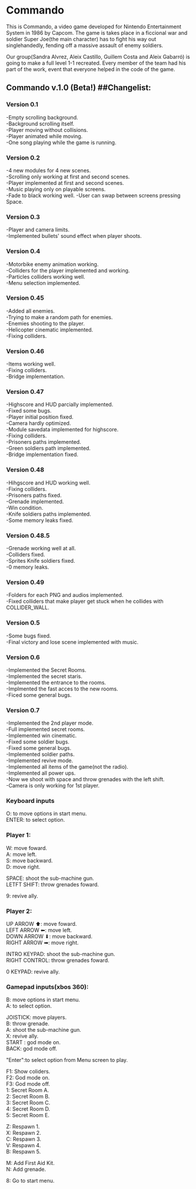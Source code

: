 
# Commando

This is Commando, a video game developed for Nintendo Entertainment System in 1986 by Capcom.
The game is takes place in a ficcional war and soldier Super Joe(the main character) has to fight
his way out singlehandedly, fending off a massive assault of enemy soldiers.

Our group(Sandra Alvrez, Aleix Castillo, Guillem Costa and Aleix Gabarró) is going to make a full level 1-1 recreated.
Every member of the team had his part of the work, event that everyone helped in the code of the game.

## Commando v.1.0 (Beta!) ##Changelist:
### Version 0.1
-Empty scrolling background.<br>
-Background scrolling itself.<br>
-Player moving without collisions.<br>
-Player animated while moving.<br>
-One song playing while the game is running.

### Version 0.2
-4 new modules for 4 new scenes.<br>
-Scrolling only working at first and second scenes.<br>
-Player implemented at first and second scenes.<br>
-Music playing only on playable screens.<br>
-Fade to black working well.
-User can swap between screens pressing Space.<br>

### Version 0.3
-Player and camera limits.<br>
-Implemented bullets' sound effect when player shoots.

### Version 0.4
-Motorbike enemy animation working.<br>
-Colliders for the player implemented and working.<br>
-Particles colliders working well.<br>
-Menu selection implemented.

### Version 0.45
-Added all enemies.<br>
-Trying to make a random path for enemies.<br>
-Enemies shooting to the player.<br>
-Helicopter cinematic implemented.<br>
-Fixing colliders.

### Version 0.46
-Items working well.<br>
-Fixing colliders.<br>
-Bridge implementation.<br>

### Version 0.47
-Highscore and HUD parcially implemented.<br>
-Fixed some bugs.<br>
-Player initial position fixed.<br>
-Camera hardly optimized.<br>
-Module savedata implemented for highscore.<br>
-Fixing colliders.<br>
-Prisoners paths implemented.<br>
-Green soldiers path implemented.<br>
-Bridge implementation fixed.

### Version 0.48
-Hihgscore and HUD working well.<br>
-Fixing colliders.<br>
-Prisoners paths fixed.<br>
-Grenade implemented.<br>
-Win condition.<br>
-Knife soldiers paths implemented.<br>
-Some memory leaks fixed.

### Version 0.48.5
-Grenade working well at all.<br>
-Colliders fixed.<br>
-Sprites Knife soldiers fixed.<br>
-0 memory leaks.

### Version 0.49
-Folders for each PNG and audios implemented.<br>
-Fixed colliders that make player get stuck when he collides with COLLIDER_WALL.

### Version 0.5
-Some bugs fixed.<br>
-Final victory and lose scene implemented with music.

### Version 0.6
-Implemented the Secret Rooms.<br>
-Implemented the secret staris.<br>
-Implemented the entrance to the rooms.<br>
-Implmented the fast acces to the new rooms.<br>
-Ficed some general bugs.

### Version 0.7
-Implemented the 2nd player mode.<br>
-Full implemented secret rooms.<br>
-Implemented win cinematic.<br>
-Fixed some soldier bugs.<br>
-Fixed some general bugs.<br>
-Implemented soldier paths.<br>
-Implemented revive mode.<br>
-Implemented all items of the game(not the radio).<br>
-Implemented all power ups.<br>
-Now we shoot with space and throw grenades with the left shift.<br>
-Camera is only working for 1st player.






### Keyboard inputs

O: to move options in start menu.<br>
ENTER: to select option.

### Player 1:

W: move foward.<br>
A: move left.<br>
S: move backward.<br>
D: move right.<br>

SPACE: shoot the sub-machine gun.<br>
LETFT SHIFT: throw grenades foward.<br>

9: revive ally.


### Player 2:

UP ARROW ⬆: move foward.<br>
LEFT ARROW ⬅: move left.<br>
DOWN ARROW ⬇: move backward.<br>
RIGHT ARROW ➡: move right.<br>

INTRO KEYPAD: shoot the sub-machine gun.<br>
RIGHT CONTROL: throw grenades foward.<br>

0 KEYPAD: revive ally.



### Gamepad inputs(xbos 360):

B: move options in start menu.<br>
A: to select option.<br>

JOISTICK: move players.<br>
B: throw grenade.<br>
A: shoot the sub-machine gun.<br>
X: revive ally.<br>
START : god mode on.<br>
BACK: god mode off.<br>

"Enter":to select option from Menu screen to play.

F1: Show coliders.<br>
F2: God mode on.<br>
F3: God mode off.<br>
1: Secret Room A.<br>
2: Secret Room B.<br>
3: Secret Room C.<br>
4: Secret Room D.<br>
5: Secret Room E.<br>

Z: Respawn 1.<br>
X: Respawn 2.<br>
C: Respawn 3.<br>
V: Respawn 4.<br>
B: Respawn 5.<br>

M: Add First Aid Kit.<br>
N: Add grenade.

8: Go to start menu.

